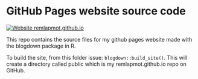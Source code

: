 # GitHub Pages website source code

[![Website remlapmot.github.io](https://img.shields.io/website-up-down-green-red/https/remlapmot.github.io.svg)](https://remlapmot.github.io/)

This repo contains the source files for my github pages website made with the blogdown package in R.

To build the site, from this folder issue: `blogdown::build_site()`. This will create a directory called public which is my remlapmot.github.io repo on GitHub.